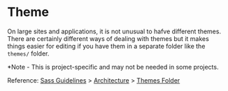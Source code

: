 # Theme

On large sites and applications, it is not unusual to hafve different themes. There are certainly different ways of dealing with themes but it makes things easier for editing if you have them in a separate folder like the `themes/` folder.

*Note - This is project-specific and may not be needed in some projects.

Reference: [Sass Guidelines](http://sass-guidelin.es/) > [Architecture](http://sass-guidelin.es/#architecture) > [Themes Folder](http://sass-guidelin.es/#themes-folder)

